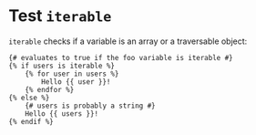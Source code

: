 Test `iterable`
===============

<!-- {% raw %} -->

`iterable` checks if a variable is an array or a traversable object:

```twig
{# evaluates to true if the foo variable is iterable #}
{% if users is iterable %}
    {% for user in users %}
        Hello {{ user }}!
    {% endfor %}
{% else %}
    {# users is probably a string #}
    Hello {{ users }}!
{% endif %}
```

<!-- {% endraw %} -->